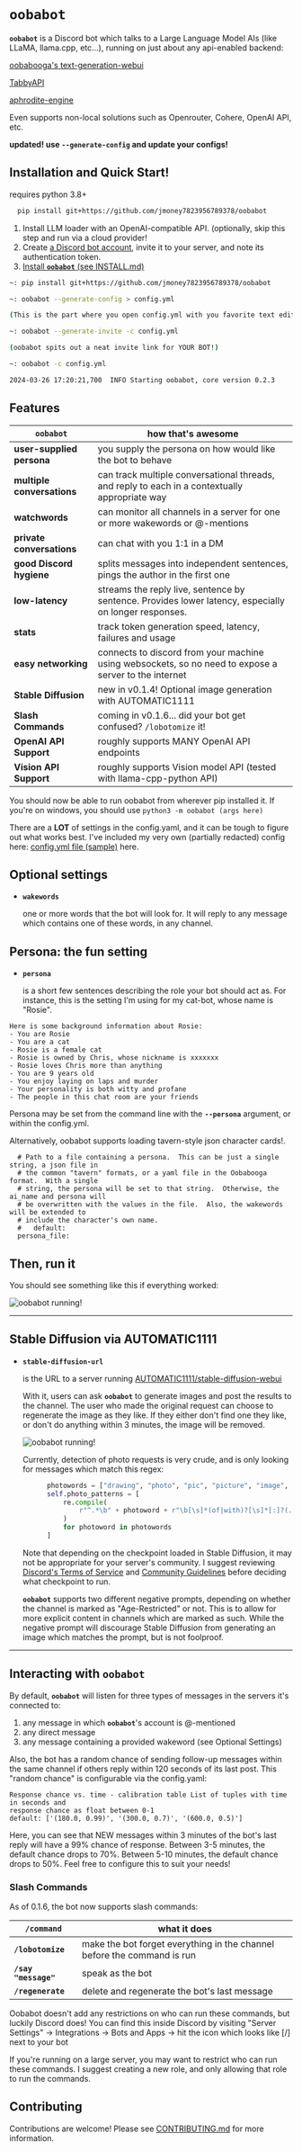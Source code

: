 # `oobabot`

**`oobabot`** is a Discord bot which talks to a Large Language Model AIs (like LLaMA, llama.cpp, etc...), running on just about any api-enabled backend:

[oobabooga's text-generation-webui](https://github.com/oobabooga/text-generation-webui)

[TabbyAPI](https://github.com/theroyallab/tabbyAPI)

[aphrodite-engine](https://github.com/PygmalionAI/aphrodite-engine)

Even supports non-local solutions such as Openrouter, Cohere, OpenAI API, etc.


**updated! use `--generate-config` and update your configs!**


## Installation and Quick Start!
requires python 3.8+

```bash
  pip install git+https://github.com/jmoney7823956789378/oobabot
```

1. Install LLM loader with an OpenAI-compatible API.
     (optionally, skip this step and run via a cloud provider!
1. Create [a Discord bot account](https://discordpy.readthedocs.io/en/stable/discord.html), invite it to your server, and note its authentication token.
1. [Install **`oobabot`** (see INSTALL.md)](./docs/INSTALL.md)

```bash
~: pip install git+https://github.com/jmoney7823956789378/oobabot

~: oobabot --generate-config > config.yml

(This is the part where you open config.yml with you favorite text editor and fill in all the cool parts)

~: oobabot --generate-invite -c config.yml

(oobabot spits out a neat invite link for YOUR BOT!)

~: oobabot -c config.yml

2024-03-26 17:20:21,700  INFO Starting oobabot, core version 0.2.3

```

## Features

| **`oobabot`**  | how that's awesome |
|---------------|------------------|
| **user-supplied persona** | you supply the persona on how would like the bot to behave |
| **multiple conversations** | can track multiple conversational threads, and reply to each in a contextually appropriate way |
| **watchwords** | can monitor all channels in a server for one or more wakewords or @-mentions |
| **private conversations** | can chat with you 1:1 in a DM |
| **good Discord hygiene** | splits messages into independent sentences, pings the author in the first one |
| **low-latency** | streams the reply live, sentence by sentence.  Provides lower latency, especially on longer responses. |
| **stats** | track token generation speed, latency, failures and usage |
| **easy networking** | connects to discord from your machine using websockets, so no need to expose a server to the internet |
| **Stable Diffusion** | new in v0.1.4!  Optional image generation with AUTOMATIC1111 |
| **Slash Commands** | coming in v0.1.6... did your bot get confused?  `/lobotomize` it! |
| **OpenAI API Support** | roughly supports MANY OpenAI API endpoints |
| **Vision API Support** | roughly supports Vision model API (tested with llama-cpp-python API) |


You should now be able to run oobabot from wherever pip installed it.
If you're on windows, you should use `python3 -m oobabot (args here)`

There are a **LOT** of settings in the config.yaml, and it can be tough to figure out what works best.
I've included my very own (partially redacted) config here:
[config.yml file (sample)](./docs/example-config.yml) here.


## Optional settings


- **`wakewords`**

   one or more words that the bot will look for.  It will reply to any message which contains one of these words, in any channel.

## Persona: the fun setting

- **`persona`**

    is a short few sentences describing the role your bot should act as.  For instance, this is the setting I'm using for my cat-bot, whose name is "Rosie".

```console
Here is some background information about Rosie:
- You are Rosie
- You are a cat
- Rosie is a female cat
- Rosie is owned by Chris, whose nickname is xxxxxxx
- Rosie loves Chris more than anything
- You are 9 years old
- You enjoy laying on laps and murder
- Your personality is both witty and profane
- The people in this chat room are your friends
```

Persona may be set from the command line with the **`--persona`** argument, or within the config.yml.

Alternatively, oobabot supports loading tavern-style json character cards!.

```
  # Path to a file containing a persona.  This can be just a single string, a json file in
  # the common "tavern" formats, or a yaml file in the Oobabooga format.  With a single
  # string, the persona will be set to that string.  Otherwise, the ai_name and persona will
  # be overwritten with the values in the file.  Also, the wakewords will be extended to
  # include the character's own name.
  #   default:
  persona_file: 
```

## Then, run it

You should see something like this if everything worked:

![oobabot running!](./docs/oobabot-cli.png "textually interesting image")

---

## Stable Diffusion via AUTOMATIC1111

- **`stable-diffusion-url`**

  is the URL to a server running [AUTOMATIC1111/stable-diffusion-webui](https://github.com/AUTOMATIC1111/stable-diffusion-webui)

  With it, users can ask **`oobabot`** to generate images and post the
  results to the channel.  The user who made the original request can
  choose to regenerate the image as they like.  If they either don't
  find one they like, or don't do anything within 3 minutes, the image
  will be removed.

  ![oobabot running!](./docs/zombietaytay.png "textually interesting image")

  Currently, detection of photo requests is very crude, and is only looking
  for messages which match this regex:

  ```python
        photowords = ["drawing", "photo", "pic", "picture", "image", "sketch"]
        self.photo_patterns = [
            re.compile(
                r"^.*\b" + photoword + r"\b[\s]*(of|with)?[\s]*[:]?(.*)$", re.IGNORECASE
            )
            for photoword in photowords
        ]
  ```

  Note that depending on the checkpoint loaded in Stable Diffusion, it may not be appropriate
  for your server's community.  I suggest reviewing [Discord's Terms of Service](https://discord.com/terms) and
  [Community Guidelines](https://discord.com/guidelines) before deciding what checkpoint to run.

  **`oobabot`** supports two different negative prompts, depending on whether the channel
  is marked as "Age-Restricted" or not.  This is to allow for more explicit content in
  channels which are marked as such.  While the negative prompt will discourage Stable
  Diffusion from generating an image which matches the prompt, but is not foolproof.

---

## Interacting with **`oobabot`**

By default, **`oobabot`** will listen for three types of messages in the servers it's connected to:

 1. any message in which **`oobabot`**'s account is @-mentioned
 1. any direct message
 1. any message containing a provided wakeword (see Optional Settings)

Also, the bot has a random chance of sending follow-up messages within the
same channel if others reply within 120 seconds of its last post. This "random chance" is configurable via the config.yaml:
```
Response chance vs. time - calibration table List of tuples with time in seconds and
response chance as float between 0-1
default: ['(180.0, 0.99)', '(300.0, 0.7)', '(600.0, 0.5)']
```
Here, you can see that NEW messages within 3 minutes of the bot's last reply will have a 99% chance of response.
Between 3-5 minutes, the default chance drops to 70%.
Between 5-10 minutes, the default chance drops to 50%.
Feel free to configure this to suit your needs! 
  

### Slash Commands

As of 0.1.6, the bot now supports slash commands:

| **`/command`**  | what it does |
|---------------|------------------|
| **`/lobotomize`** | make the bot forget everything in the channel before the command is run |
| **`/say "message"`** | speak as the bot |
| **`/regenerate`** | delete and regenerate the bot's last message |

Oobabot doesn't add any restrictions on who can run these commands, but luckily Discord does!  You can find this inside Discord by visiting "Server Settings" -> Integrations -> Bots and Apps -> hit the icon which looks like [/] next to your bot

If you're running on a large server, you may want to restrict who can run these commands.  I suggest creating a new role, and only allowing that role to run the commands.


## Contributing

Contributions are welcome!  Please see [CONTRIBUTING.md](./CONTRIBUTING.md) for more information.
